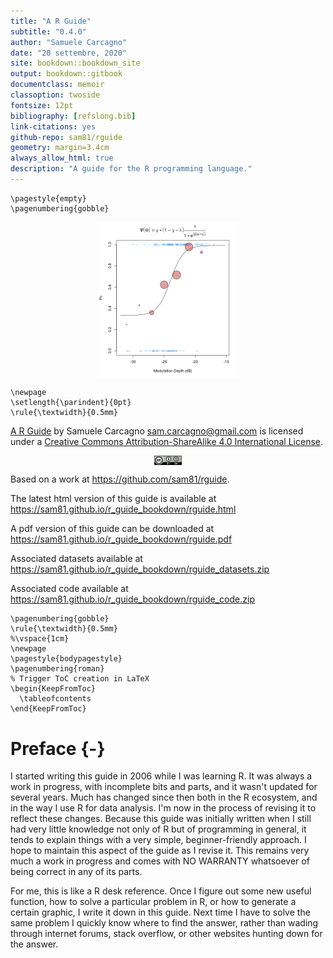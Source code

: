 ```yaml
--- 
title: "A R Guide"
subtitle: "0.4.0"
author: "Samuele Carcagno"
date: "20 settembre, 2020"
site: bookdown::bookdown_site
output: bookdown::gitbook
documentclass: memoir
classoption: twoside
fontsize: 12pt
bibliography: [refslong.bib]
link-citations: yes
github-repo: sam81/rguide
geometry: margin=3.4cm
always_allow_html: true
description: "A guide for the R programming language."
---
```


```{=latex}
\pagestyle{empty}
\pagenumbering{gobble}
```

<img src="images/psych_fun.png" width="225" style="display: block; margin: auto;" />

```{=latex}
\newpage
\setlength{\parindent}{0pt}
\rule{\textwidth}{0.5mm}
```

[A R Guide](http://samcarcagno.altervista.org/soft/r.html) by Samuele Carcagno <sam.carcagno@gmail.com> is licensed under a [Creative Commons Attribution-ShareAlike 4.0 International License](http://creativecommons.org/licenses/by-sa/4.0/). 


<img src="images/by-sa_88x31.png" width="44" style="display: block; margin: auto;" />

Based on a work at https://github.com/sam81/rguide.

The latest html version of this guide is available at https://sam81.github.io/r_guide_bookdown/rguide.html

A pdf version of this guide can be downloaded at https://sam81.github.io/r_guide_bookdown/rguide.pdf

Associated datasets available at https://sam81.github.io/r_guide_bookdown/rguide_datasets.zip

Associated code available at https://sam81.github.io/r_guide_bookdown/rguide_code.zip

```{=latex}
\pagenumbering{gobble}
\rule{\textwidth}{0.5mm}
%\vspace{1cm}
\newpage
\pagestyle{bodypagestyle}
\pagenumbering{roman}
% Trigger ToC creation in LaTeX
\begin{KeepFromToc}
  \tableofcontents
\end{KeepFromToc}
```

# Preface {-}

I started writing this guide in 2006 while I was learning R. It was always a work in progress, with incomplete bits and parts, and it wasn't updated for several years. Much has changed since then both in the R ecosystem, and in the way I use R for data analysis. I'm now in the process of revising it to reflect these changes. Because this guide was initially written when I still had very little knowledge not only of R but of programming in general, it tends to explain things with a very simple, beginner-friendly approach. I hope to maintain this aspect of the guide as I revise it. This remains very much a work in progress and  comes with NO WARRANTY whatsoever of being correct in any of its parts.

For me, this is like a R desk reference. Once I figure out some new useful function, how to solve a particular problem in R, or how to generate a certain graphic, I write it down in this guide. Next time I have to solve the same problem I quickly know where to find the answer, rather than wading through internet forums, stack overflow, or other websites hunting down for the answer.


